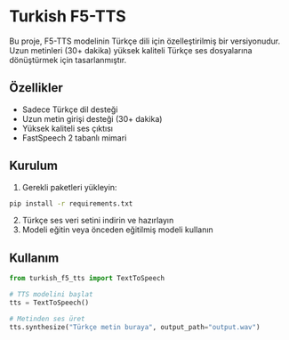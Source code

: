 # Turkish F5-TTS

Bu proje, F5-TTS modelinin Türkçe dili için özelleştirilmiş bir versiyonudur. Uzun metinleri (30+ dakika) yüksek kaliteli Türkçe ses dosyalarına dönüştürmek için tasarlanmıştır.

## Özellikler

- Sadece Türkçe dil desteği
- Uzun metin girişi desteği (30+ dakika)
- Yüksek kaliteli ses çıktısı
- FastSpeech 2 tabanlı mimari

## Kurulum

1. Gerekli paketleri yükleyin:
```bash
pip install -r requirements.txt
```

2. Türkçe ses veri setini indirin ve hazırlayın
3. Modeli eğitin veya önceden eğitilmiş modeli kullanın

## Kullanım

```python
from turkish_f5_tts import TextToSpeech

# TTS modelini başlat
tts = TextToSpeech()

# Metinden ses üret
tts.synthesize("Türkçe metin buraya", output_path="output.wav")
```

